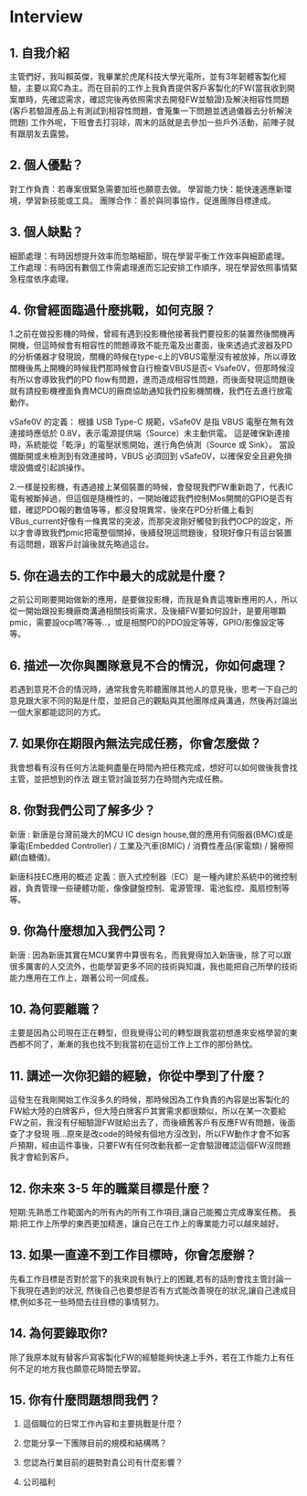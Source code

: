 # Interview

## 1. 自我介紹

主管們好，我叫賴英傑，我畢業於虎尾科技大學光電所，並有3年韌體客製化經驗，主要以寫C為主。而在目前的工作上我負責提供客戶客製化的FW(當我收到開案單時，先確認需求，確認完後再依照需求去開發FW並驗證)及解決相容性問題(客戶若驗證產品上有測試到相容性問題，會蒐集一下問題並透過儀器去分析解決問題)
工作外呢，下班會去打羽球，周末的話就是去參加一些戶外活動，前陣子就有跟朋友去露營。

## 2. 個人優點？

對工作負責：若專案很緊急需要加班也願意去做。
學習能力快：能快速適應新環境，學習新技能或工具。
團隊合作：善於與同事協作，促進團隊目標達成。

## 3. 個人缺點？

細節處理：有時因想提升效率而忽略細節，現在學習平衡工作效率與細節處理。
工作處理：有時因有數個工作需處理進而忘記安排工作順序，現在學習依照事情緊急程度依序處理。

## 4. 你曾經面臨過什麼挑戰，如何克服？

1.之前在做投影機的時候，曾經有遇到投影機他接著我們要投影的裝置然後關機再開機，但這時候會有相容性的問題導致不能充電及出畫面，後來透過式波器及PD的分析儀器才發現說，關機的時候在type-c上的VBUS電壓沒有被放掉，所以導致關機後馬上開機的時候我們那時候會自行檢查VBUS是否< Vsafe0V，但那時候沒有所以會導致我們的PD flow有問題，進而造成相容性問題，而後面發現這問題後就有請投影機裡面負責MCU的廠商協助通知我們投影機關機，我們在去進行放電動作。

vSafe0V 的定義：
根據 USB Type-C 規範，vSafe0V 是指 VBUS 電壓在無有效連接時應低於 0.8V，表示電源提供端（Source）未主動供電。
這是確保新連接時，系統能從「乾淨」的電壓狀態開始，進行角色偵測（Source 或 Sink）。
當設備斷開或未檢測到有效連接時，VBUS 必須回到 vSafe0V，以確保安全且避免損壞設備或引起誤操作。

2.一樣是投影機，有遇過接上某個裝置的時候，會發現我們FW重新跑了，代表IC電有被斷掉過，但這個是隨機性的，一開始確認我們控制Mos開關的GPIO是否有錯，確認PDO報的數值等等，都沒發現異常，後來在PD分析儀上看到VBus_current好像有一條異常的突波，而那突波剛好觸發到我們OCP的設定，所以才會導致我們pmic把電整個關掉，後續發現這問題後，發現好像只有這台裝置有這問題，跟客戶討論後就先略過這台。

## 5. 你在過去的工作中最大的成就是什麼？

之前公司剛要開始做新的應用，是要做投影機，而我是負責這塊新應用的人，所以從一開始跟投影機廠商溝通相關技術需求，及後續FW要如何設計，是要用哪顆pmic，需要設ocp嗎?等等..，或是相關PD的PDO設定等等，GPIO/影像設定等等。

## 6. 描述一次你與團隊意見不合的情況，你如何處理？

若遇到意見不合的情況時，通常我會先聆聽團隊其他人的意見後，思考一下自己的意見跟大家不同的點是什麼，並把自己的觀點與其他團隊成員溝通，然後再討論出一個大家都能認同的方式。

## 7. 如果你在期限內無法完成任務，你會怎麼做？

我會想看有沒有任何方法能夠盡量在時間內把任務完成，想好可以如何做後我會找主管，並把想到的作法
跟主管討論並努力在時間內完成任務。

## 8. 你對我們公司了解多少？

新唐 : 新唐是台灣前幾大的MCU IC design house,做的應用有伺服器(BMC)或是筆電(Embedded Controller) / 工業及汽車(BMIC) / 消費性產品(家電類) / 醫療照顧(血糖儀)。

新唐科技EC應用的概述
定義：嵌入式控制器（EC）是一種內建於系統中的微控制器，負責管理一些硬體功能，像像鍵盤控制、電源管理、電池監控、風扇控制等等。

## 9. 你為什麼想加入我們公司？

新唐 : 因為新唐其實在MCU業界中算很有名，而我覺得加入新唐後，除了可以跟很多厲害的人交流外，也能學習更多不同的技術與知識，我也能把自己所學的技術能力應用在工作上，跟著公司一同成長。

## 10. 為何要離職？  

主要是因為公司現在正在轉型，但我覺得公司的轉型跟我當初想進來安格學習的東西都不同了，漸漸的我也找不到我當初在這份工作上工作的那份熱忱。

## 11. 講述一次你犯錯的經驗，你從中學到了什麼？
  
這發生在我剛開始工作沒多久的時候，那時候因為工作負責的內容是出客製化的FW給大陸的白牌客戶，但大陸白牌客戶其實需求都很類似，所以在某一次要給FW之前，我沒有仔細驗證FW就給出去了，而後續舊客戶有反應FW有問題，後面查了才發現 哦...原來是改code的時候有個地方沒改到，所以FW動作才會不如客戶預期，經由這件事後，只要FW有任何改動我都一定會驗證確認這個FW沒問題我才會給到客戶。

## 12. 你未來 3-5 年的職業目標是什麼？

短期:先熟悉工作範圍內的所有內的所有工作項目,讓自己能獨立完成專案任務。
長期:把工作上所學的東西更加精進，讓自己在工作上的專業能力可以越來越好。

## 13. 如果一直達不到工作目標時，你會怎麼辦？

先看工作目標是否對於當下的我來說有執行上的困難,若有的話則會找主管討論一下我現在遇到的狀況,
然後自己也要想是否有方式能改善現在的狀況,讓自己達成目標,例如多花一些時間去往目標的事情努力。

## 14. 為何要錄取你?

除了我原本就有替客戶寫客製化FW的經驗能夠快速上手外，若在工作能力上有任何不足的地方我也願意花時間去學習。
  
## 15. 你有什麼問題想問我們？

1. 這個職位的日常工作內容和主要挑戰是什麼？

2. 您能分享一下團隊目前的規模和結構嗎？

3. 您認為行業目前的趨勢對貴公司有什麼影響？

4. 公司福利

